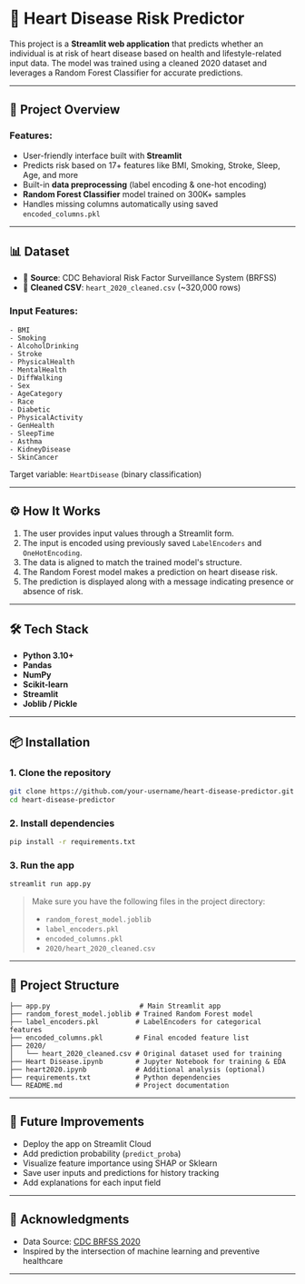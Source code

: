 # 🏥 Heart Disease Risk Predictor

This project is a **Streamlit web application** that predicts whether an individual is at risk of heart disease based on health and lifestyle-related input data. The model was trained using a cleaned 2020 dataset and leverages a Random Forest Classifier for accurate predictions.

---

## 🧠 Project Overview

### Features:
- User-friendly interface built with **Streamlit**
- Predicts risk based on 17+ features like BMI, Smoking, Stroke, Sleep, Age, and more
- Built-in **data preprocessing** (label encoding & one-hot encoding)
- **Random Forest Classifier** model trained on 300K+ samples
- Handles missing columns automatically using saved `encoded_columns.pkl`

---

## 📊 Dataset

- 📁 **Source**: CDC Behavioral Risk Factor Surveillance System (BRFSS)
- 🧼 **Cleaned CSV**: `heart_2020_cleaned.csv` (~320,000 rows)

### Input Features:
```text
- BMI
- Smoking
- AlcoholDrinking
- Stroke
- PhysicalHealth
- MentalHealth
- DiffWalking
- Sex
- AgeCategory
- Race
- Diabetic
- PhysicalActivity
- GenHealth
- SleepTime
- Asthma
- KidneyDisease
- SkinCancer
```

Target variable: `HeartDisease` (binary classification)

---

## ⚙️ How It Works

1. The user provides input values through a Streamlit form.
2. The input is encoded using previously saved `LabelEncoders` and `OneHotEncoding`.
3. The data is aligned to match the trained model's structure.
4. The Random Forest model makes a prediction on heart disease risk.
5. The prediction is displayed along with a message indicating presence or absence of risk.

---

## 🛠 Tech Stack

- **Python 3.10+**
- **Pandas**
- **NumPy**
- **Scikit-learn**
- **Streamlit**
- **Joblib / Pickle**

---

## 📦 Installation

### 1. Clone the repository

```bash
git clone https://github.com/your-username/heart-disease-predictor.git
cd heart-disease-predictor
```

### 2. Install dependencies

```bash
pip install -r requirements.txt
```

### 3. Run the app

```bash
streamlit run app.py
```

> Make sure you have the following files in the project directory:
> - `random_forest_model.joblib`
> - `label_encoders.pkl`
> - `encoded_columns.pkl`
> - `2020/heart_2020_cleaned.csv`

---

## 📁 Project Structure

```
├── app.py                      # Main Streamlit app
├── random_forest_model.joblib # Trained Random Forest model
├── label_encoders.pkl         # LabelEncoders for categorical features
├── encoded_columns.pkl        # Final encoded feature list
├── 2020/
│   └── heart_2020_cleaned.csv # Original dataset used for training
├── Heart Disease.ipynb        # Jupyter Notebook for training & EDA
├── heart2020.ipynb            # Additional analysis (optional)
├── requirements.txt           # Python dependencies
└── README.md                  # Project documentation
```

---

## 🔮 Future Improvements

- Deploy the app on Streamlit Cloud
- Add prediction probability (`predict_proba`)
- Visualize feature importance using SHAP or Sklearn
- Save user inputs and predictions for history tracking
- Add explanations for each input field

---

## 🙌 Acknowledgments

- Data Source: [CDC BRFSS 2020](https://www.cdc.gov/brfss/)
- Inspired by the intersection of machine learning and preventive healthcare

---

